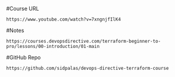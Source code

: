 #Course URL 
```
https://www.youtube.com/watch?v=7xngnjfIlK4
``` 
#Notes
```
https://courses.devopsdirective.com/terraform-beginner-to-pro/lessons/00-introduction/01-main
```
#GitHub Repo
```
https://github.com/sidpalas/devops-directive-terraform-course
```
